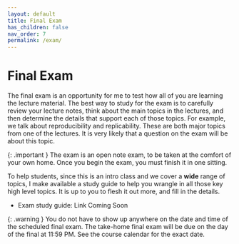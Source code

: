 ```yaml
---
layout: default
title: Final Exam
has_children: false
nav_order: 7
permalink: /exam/
---
```


<h1>Final Exam</h1>

The final exam is an opportunity for me to test how all of you are learning the lecture material. The best way to study for the exam is to carefully review your lecture notes, think about the main topics in the lectures, and then determine the details that support each of those topics. For example, we talk about reproducibility and replicability. These are both major topics from one of the lectures. It is very likely that a question on the exam will be about this topic.  

{: .important }
The exam is an open note exam, to be taken at the comfort of your own home. Once you begin the exam, you must finish it in one sitting.

To help students, since this is an intro class and we cover a **wide** range of topics, I make available a study guide to help you wrangle in all those key high level topics. It is up to you to flesh it out more, and fill in the details.

- Exam study guide: Link Coming Soon
<!-- <a href="https://s3.us-west-2.amazonaws.com/ucsd.cogs9/exam/cogs9-exam-study-guide-1.pdf" target="_blank" rel="noopener">download &#x2197;</a> -->

{: .warning }
You do not have to show up anywhere on the date and time of the scheduled final exam. The take-home final exam will be due on the day of the final at 11:59 PM. See the course calendar for the exact date.